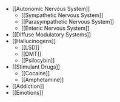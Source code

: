 - [[Autonomic Nervous System]]
	- [[Sympathetic Nervous System]]
	- [[Parasympathetic Nervous System]]
	- [[Enteric Nervous System]]
- [[Diffuse Modulatory Systems]]
- [[Hallucinogens]]
	- [[LSD]]
	- [[DMT]]
	- [[Psilocybin]]
- [[Stimulant Drugs]]
	- [[Cocaine]]
	- [[Amphetamine]]
- [[Addiction]]
- [[Emotions]]
